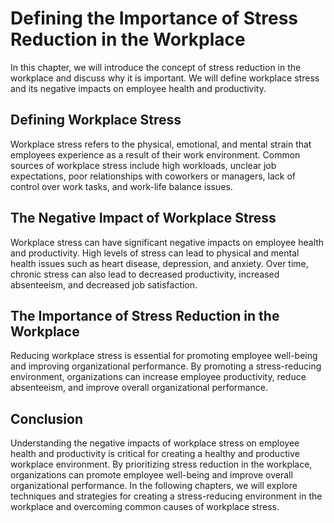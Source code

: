 # Defining the Importance of Stress Reduction in the Workplace

In this chapter, we will introduce the concept of stress reduction in the workplace and discuss why it is important. We will define workplace stress and its negative impacts on employee health and productivity.

Defining Workplace Stress
-------------------------

Workplace stress refers to the physical, emotional, and mental strain that employees experience as a result of their work environment. Common sources of workplace stress include high workloads, unclear job expectations, poor relationships with coworkers or managers, lack of control over work tasks, and work-life balance issues.

The Negative Impact of Workplace Stress
---------------------------------------

Workplace stress can have significant negative impacts on employee health and productivity. High levels of stress can lead to physical and mental health issues such as heart disease, depression, and anxiety. Over time, chronic stress can also lead to decreased productivity, increased absenteeism, and decreased job satisfaction.

The Importance of Stress Reduction in the Workplace
---------------------------------------------------

Reducing workplace stress is essential for promoting employee well-being and improving organizational performance. By promoting a stress-reducing environment, organizations can increase employee productivity, reduce absenteeism, and improve overall organizational performance.

Conclusion
----------

Understanding the negative impacts of workplace stress on employee health and productivity is critical for creating a healthy and productive workplace environment. By prioritizing stress reduction in the workplace, organizations can promote employee well-being and improve overall organizational performance. In the following chapters, we will explore techniques and strategies for creating a stress-reducing environment in the workplace and overcoming common causes of workplace stress.


